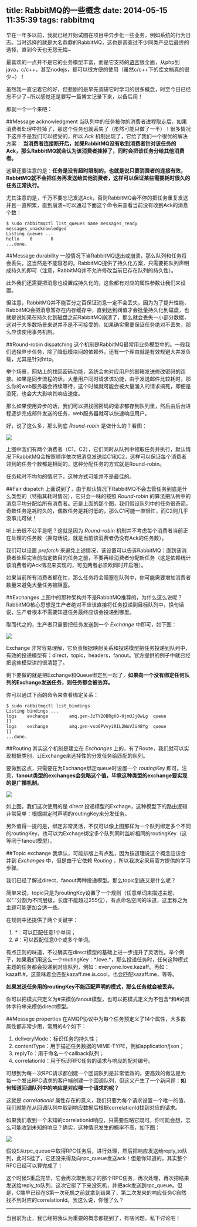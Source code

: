 title: RabbitMQ的一些概念
date: 2014-05-15 11:35:39
tags: rabbitmq
---
早在一年多以前，我就已经开始试图在项目中异步化一些业务，例如系统的行为日志。当时选择的就是大名鼎鼎的RabbitMQ，这也是调查过不少同类产品后最终的选择，直到今天也无怨无悔~
<!-- more -->
最喜欢的一点并不是它的业务模型丰富，而是它支持的[语言](http://www.rabbitmq.com/devtools.html)很全面，从php到java，c/c++，甚至nodejs，都可以很方便的使用（虽然c/c++下的库文档真的很少~）！

虽然我一直记着它的好，但悲剧的是早先调研它时学习的很多概念，时至今日已经忘不少了~所以感觉还是要写一篇博文记录下来，以备后用！

那就一个一个来吧：

##Message acknowledgment
当队列中的任务被你的消费者进程取走后，如果消费者处理中挂掉了，那这个任务也就丢失了（虽然可能只做了一半）！很多情况下这并不是我们可以接受的，所以 *Ack* 机制出现了，它给了我们一个很优的解决方案： **当消费者连接断开后，如果RabbitMQ没有收到消费者针对该任务的Ack，那么RabbitMQ就会认为该消费者挂掉了，同时会把该任务分给其他消费者。**

这里还要注意的是：**任务是没有超时限制的，也就是说只要消费者的连接有效，RabbitMQ就不会把任务再发送给其他消费者，这样可以保证某些需要耗时很久的任务正常执行。**

尤其注意的是，千万不要忘记发送Ack，否则RabbitMQ会不停的把任务重复发送并且一直积累，直到崩溃~可以通过下面这个命令来查看当前没有收到Ack的消息个数：

	$ sudo rabbitmqctl list_queues name messages_ready messages_unacknowledged
	Listing queues ...
	hello    0       0
	...done.


##Message durability
一般情况下当RabbitMQ退出或崩溃，那么队列和任务将会丢失，这当然是不能容忍的。RabbitMQ提供了持久化方案，只需要把队列声明成持久的即可（注意，RabbitMQ并不允许修改当前已存在队列的持久性）。

此外我们还需要把消息也设置成持久化的，这些都有对应的属性参数让我们来设置。

但注意，RabbitMQ并不能百分之百保证消息一定不会丢失，因为为了提升性能，RabbitMQ会把消息暂存在内存缓存中，直到达到阀值才会批量持久化到磁盘，也就是说如果在持久化到磁盘之前RabbitMQ崩溃了，那么就会丢失一小部分数据，这对于大多数场景来说并不是不可接受的，如果确实需要保证任务绝对不丢失，那么应该使用事务机制。

##Round-robin dispatching
这个机制是RabbitMQ最常用业务模型中的。一般我们选择异步任务，除了降低模块间的依赖外，还有一个理由就是有效规避大并发负载，尤其是针对http。

举个场景，网站上的找回密码功能，系统会向对应用户的邮箱发送修改密码的连接。如果是同步流程的话，大量用户同时请求该功能，由于发送邮件比较耗时，那么你的web服务器会持续等待，这个时候就可能会被大量涌入的请求搞死，即便是没死，也会大大影响其响应速度。

那么如果使用异步的话，我们可以把找回密码的请求都存到队列里，然后由后台进程逐步完成邮件发送的任务，web服务器就可以快速响应用户。

好，说了这么多，那么到底 *Round-robin* 是做什么的？看图：

![](http://pic.yupoo.com/kazaff/DKUd6IvQ/b0EV.png)

上图中我们有两个消费者（C1，C2），它们同时从队列中领取任务并执行，默认情况下RabbitMQ会按照顺序依次把消息发送给C1和C2，这样可以保证每个消费者领到的任务个数都是相同的，这种分配任务的方式就是Round-robin。

任务耗时不均匀的情况下，这种方式可能并不是最佳的。

##Fair dispatch
上面说到了，由于默认情况下RabbitMQ不会去管任务到底是什么类型的（特指其耗时情况），它只会一味的按照 *Round-robin* 的算法把队列中的消息平均分配给所有消费者。还是上面的那个图，我们假设队列中的任务很奇葩，奇数任务是耗时久的，偶数任务是耗时低的，那么C1可能一直很忙，而C2则几乎没事儿可做！

听上去很不公平是吧？这就是因为 *Round-robin* 机制并不考虑每个消费者当前正在处理的任务数（换句话说，就是当前该消费者仍没有Ack的任务数）。

我们可以设置 *prefetch* 来避免上述情况，该设置可以告诉RabbitMQ：直到该消费者处理完当前指定数目的任务之前，不要再给消费者分配新任务（这是依赖统计该消费者的Ack情况来实现的，可见两者必须欧同时开启哦）。

如果当前所有消费者都在忙，那么任务将会阻塞在队列中，你可能需要增加消费者数量来避免大量任务被阻塞。

##Exchanges
上图中的那种架构并不是RabbitMQ推荐的，为什么这么说呢？RabbitMQ核心思想是生产者绝对不应该直接将任务投递到目标队列中，换句话说，生产者根本不需要知道任务最终应该会投递到哪里。

取而代之的，生产者只需要把任务发送到一个 *Exchange* 中即可，如下图：

![](http://pic.yupoo.com/kazaff/DKZ3KKeJ/9itDc.png)

Exchange 非常容易理解，它负责根据映射关系和投递模型把任务投递到队列中，有效的投递模型有：direct，topic，headers，fanout。官方提供的例子中就已经把这些模型讲的很清楚了。

剩下要做的就是把Exchange和Queue绑定到一起了，**如果向一个没有绑定任何队列的Exchange发送任务，则任务都会被丢弃。**

你可以通过下面的命令来查看绑定关系：

	$ sudo rabbitmqctl list_bindings
	Listing bindings ...
	logs    exchange        amq.gen-JzTY20BRgKO-HjmUJj0wLg  queue           []
	logs    exchange        amq.gen-vso0PVvyiRIL2WoV3i48Yg  queue           []
	...done.

##Routing
其实这个机制是建立在 *Exchanges* 上的，有了Route，我们就可以实现根据类别，让Exchange来选择性的分发任务给匹配的队列。

要做到这点，只需要在为Exchange绑定queue时设置一个 *routingKey* 即可。注意，**fanout类型的exchanges会忽略这个值，毕竟这种类型的exchange要实现的是广播机制。**

![](http://pic.yupoo.com/kazaff/DKZfdwV1/8GjaF.png)

如上图，我们这次使用的是 *direct* 投递模型的Exchage，这种模型下的路由逻辑非常简单：根据绑定时声明的routingKey来分发任务。

另外值得一提的是，绑定非常灵活，不仅可以像上图那样为一个队列绑定多个不同的routingKey，也可以为Exchage绑定多个队列同时监听相同的routingKey（这等同于fanout模型）。

##Topic exchange
我承认，可能排版上有点乱，因为按道理说这个概念应该合并到 *Exchanges* 中，但是由于它依赖 *Routing* ，所以我决定采用官方提供的学习步骤。

我们已经了解过direct，fanout两种投递模型。那么topic到底又是什么呢？

简单来说，topic只是为routingKey设置了一个规则（任意单词来描述主题，以"."分割为不同层级，长度不能超过255位），有点命名空间的味道，这里称之为主题可能更加合适一些。

在规则中还提供了两个关键字：

1. *\**：可以匹配任意1个单词；
2. *#*：可以匹配任意0个或多个单词。

有点正则的味道，不过确实在direct模型的基础上进一步提升了灵活性。举个例子，如果我们用这么一个routingKey：\*.love.\*，那么投递任务时，任何这种模式主题的任务都会投递到对应队列，例如：everyone.love.kazaff。再如：kazaff.#，这意味着会匹配kazaff.me.is.cool，也会匹配kazaff.me，等等。

**如果发送任务用的routingKey不能匹配声明的模式，那么任务就会被丢弃。**

你可以把模式只定义为#来模仿fanout模型，也可以把模式定义为不包含\*和\#的具体字符串来模仿direct模型。

##Message properties
在AMQP协议中为每个任务预定义了14个属性，大多数属性都非常少用，常用的4个如下：

1. deliveryMode：标识任务的持久性；
2. contentType：用于描述任务数据的MIME-TYPE，例如application/json；
3. replyTo：用于命名一个callback队列；
4. correlationId：用于标识RPC任务的请求与响应的配对编号。

可想到为每一次RPC请求都创建一个回调队列是非常低效的。更高效的做法是为每一个发出RPC请求的客户端创建一个回调队列，但这又产生了一个新问题：**如何知道回调队列中的响应是对应哪一个请求的呢？**

这就是 *correlationId* 属性存在的意义，我们只要为每个请求设置一个唯一的值，我们就能在从回调队列中取到响应数据后根据correlationId找到对应的请求。

如果我们收到一个未知的correlationId响应，只需要忽略它既可。你可能会想，怎么可能收到未知的响应？确实，这种情况发生的概率不高，如下图：

![](http://pic.yupoo.com/kazaff/DKZLeZiI/Zjdye.png)

假设S从rpc_queue中取得RPC任务后，进行处理，然后把响应发送给reply_to队列，此时S挂了，它还没来得及向rpc_queue发送ack！但是你知道的，其实整个RPC已经可以算完成了！

这个时候S重启完毕，它会再次取到刚才的那个RPC任务，再次处理，再次把结果发送给reply_to队列，这次它挺了下来没死机，并把ack发送到rpc_queue。但是，C端早已经在S第一次死机之前就拿到结果了，第二次发来的响应任务C自然找不到对应的correlationId。我这么说，你懂了么？

---
当目前为止，我已经把我认为重要的概念都提到了，有啥问题，私下讨论吧！